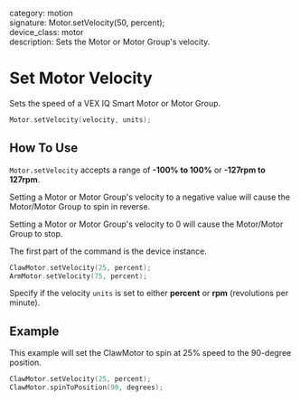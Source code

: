 category: motion  
signature: Motor.setVelocity(50, percent);  
device_class: motor  
description: Sets the Motor or Motor Group's velocity.  

# Set Motor Velocity

Sets the speed of a VEX IQ Smart Motor or Motor Group.

```cpp
Motor.setVelocity(velocity, units);
```

## How To Use

`Motor.setVelocity` accepts a range of **-100% to 100%** or **-127rpm to 127rpm**.

Setting a Motor or Motor Group's velocity to a negative value will cause the Motor/Motor Group to spin in reverse.

Setting a Motor or Motor Group's velocity to 0 will cause the Motor/Motor Group to stop.

The first part of the command is the device instance.

```cpp
ClawMotor.setVelocity(25, percent);
ArmMotor.setVelocity(75, percent);
```

Specify if the velocity `units` is set to either **percent** or **rpm** (revolutions per minute).

## Example

This example will set the ClawMotor to spin at 25% speed to the 90-degree position.

```cpp
ClawMotor.setVelocity(25, percent);
ClawMotor.spinToPosition(90, degrees);
```

<advanced>
</advanced>